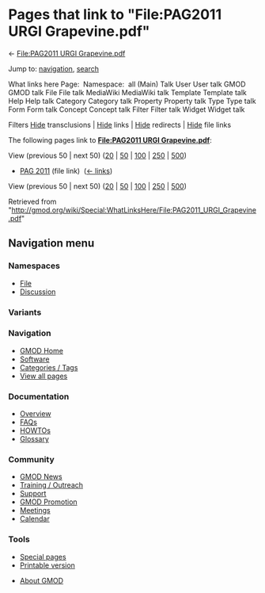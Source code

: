 <div id="mw-page-base" class="noprint">

</div>

<div id="mw-head-base" class="noprint">

</div>

<div id="content" class="mw-body" role="main">

<span id="top"></span>

<div id="mw-js-message" style="display:none;">

</div>



# <span dir="auto">Pages that link to "File:PAG2011 URGI Grapevine.pdf"</span>

<div id="bodyContent">

<div id="contentSub">

← [File:PAG2011 URGI
Grapevine.pdf](/wiki/File:PAG2011_URGI_Grapevine.pdf "File:PAG2011 URGI Grapevine.pdf")

</div>

<div id="jump-to-nav" class="mw-jump">

Jump to: [navigation](#mw-navigation), [search](#p-search)

</div>

<div id="mw-content-text">

What links here Page:  Namespace:  all (Main) Talk User User talk GMOD
GMOD talk File File talk MediaWiki MediaWiki talk Template Template talk
Help Help talk Category Category talk Property Property talk Type Type
talk Form Form talk Concept Concept talk Filter Filter talk Widget
Widget talk

Filters
[Hide](/mediawiki/index.php?title=Special:WhatLinksHere/File:PAG2011_URGI_Grapevine.pdf&hidetrans=1 "Special:WhatLinksHere/File:PAG2011 URGI Grapevine.pdf")
transclusions \|
[Hide](/mediawiki/index.php?title=Special:WhatLinksHere/File:PAG2011_URGI_Grapevine.pdf&hidelinks=1 "Special:WhatLinksHere/File:PAG2011 URGI Grapevine.pdf")
links \|
[Hide](/mediawiki/index.php?title=Special:WhatLinksHere/File:PAG2011_URGI_Grapevine.pdf&hideredirs=1 "Special:WhatLinksHere/File:PAG2011 URGI Grapevine.pdf")
redirects \|
[Hide](/mediawiki/index.php?title=Special:WhatLinksHere/File:PAG2011_URGI_Grapevine.pdf&hideimages=1 "Special:WhatLinksHere/File:PAG2011 URGI Grapevine.pdf")
file links

The following pages link to **[File:PAG2011 URGI
Grapevine.pdf](/wiki/File:PAG2011_URGI_Grapevine.pdf "File:PAG2011 URGI Grapevine.pdf")**:

View (previous 50 \| next 50)
([20](/mediawiki/index.php?title=Special:WhatLinksHere/File:PAG2011_URGI_Grapevine.pdf&limit=20 "Special:WhatLinksHere/File:PAG2011 URGI Grapevine.pdf")
\|
[50](/mediawiki/index.php?title=Special:WhatLinksHere/File:PAG2011_URGI_Grapevine.pdf&limit=50 "Special:WhatLinksHere/File:PAG2011 URGI Grapevine.pdf")
\|
[100](/mediawiki/index.php?title=Special:WhatLinksHere/File:PAG2011_URGI_Grapevine.pdf&limit=100 "Special:WhatLinksHere/File:PAG2011 URGI Grapevine.pdf")
\|
[250](/mediawiki/index.php?title=Special:WhatLinksHere/File:PAG2011_URGI_Grapevine.pdf&limit=250 "Special:WhatLinksHere/File:PAG2011 URGI Grapevine.pdf")
\|
[500](/mediawiki/index.php?title=Special:WhatLinksHere/File:PAG2011_URGI_Grapevine.pdf&limit=500 "Special:WhatLinksHere/File:PAG2011 URGI Grapevine.pdf"))

- [PAG 2011](/wiki/PAG_2011 "PAG 2011") (file link) ‎
  <span class="mw-whatlinkshere-tools">([←
  links](/mediawiki/index.php?title=Special:WhatLinksHere&target=PAG+2011 "Special:WhatLinksHere"))</span>

View (previous 50 \| next 50)
([20](/mediawiki/index.php?title=Special:WhatLinksHere/File:PAG2011_URGI_Grapevine.pdf&limit=20 "Special:WhatLinksHere/File:PAG2011 URGI Grapevine.pdf")
\|
[50](/mediawiki/index.php?title=Special:WhatLinksHere/File:PAG2011_URGI_Grapevine.pdf&limit=50 "Special:WhatLinksHere/File:PAG2011 URGI Grapevine.pdf")
\|
[100](/mediawiki/index.php?title=Special:WhatLinksHere/File:PAG2011_URGI_Grapevine.pdf&limit=100 "Special:WhatLinksHere/File:PAG2011 URGI Grapevine.pdf")
\|
[250](/mediawiki/index.php?title=Special:WhatLinksHere/File:PAG2011_URGI_Grapevine.pdf&limit=250 "Special:WhatLinksHere/File:PAG2011 URGI Grapevine.pdf")
\|
[500](/mediawiki/index.php?title=Special:WhatLinksHere/File:PAG2011_URGI_Grapevine.pdf&limit=500 "Special:WhatLinksHere/File:PAG2011 URGI Grapevine.pdf"))

</div>

<div class="printfooter">

Retrieved from
"<http://gmod.org/wiki/Special:WhatLinksHere/File:PAG2011_URGI_Grapevine.pdf>"

</div>

<div id="catlinks" class="catlinks catlinks-allhidden">

</div>

<div class="visualClear">

</div>

</div>

</div>

<div id="mw-navigation">

## Navigation menu

<div id="mw-head">



<div id="left-navigation">

<div id="p-namespaces" class="vectorTabs" role="navigation"
aria-labelledby="p-namespaces-label">

### Namespaces

- <span id="ca-nstab-image"><a href="/wiki/File:PAG2011_URGI_Grapevine.pdf" accesskey="c"
  title="View the file page [c]">File</a></span>
- <span id="ca-talk"><a
  href="/mediawiki/index.php?title=File_talk:PAG2011_URGI_Grapevine.pdf&amp;action=edit&amp;redlink=1"
  accesskey="t"
  title="Discussion about the content page [t]">Discussion</a></span>

</div>

<div id="p-variants" class="vectorMenu emptyPortlet" role="navigation"
aria-labelledby="p-variants-label">

### 

### Variants[](#)

<div class="menu">

</div>

</div>

</div>

<div id="right-navigation">





</div>



</div>

</div>

</div>

<div id="mw-panel">

<div id="p-logo" role="banner">

<a href="/wiki/Main_Page"
style="background-image: url(http://gmod.org/images/GMOD-cogs.png);"
title="Visit the main page"></a>

</div>

<div id="p-Navigation" class="portal" role="navigation"
aria-labelledby="p-Navigation-label">

### Navigation

<div class="body">

- <span id="n-GMOD-Home">[GMOD Home](/wiki/Main_Page)</span>
- <span id="n-Software">[Software](/wiki/GMOD_Components)</span>
- <span id="n-Categories-.2F-Tags">[Categories /
  Tags](/wiki/Categories)</span>
- <span id="n-View-all-pages">[View all
  pages](/wiki/Special:AllPages)</span>

</div>

</div>

<div id="p-Documentation" class="portal" role="navigation"
aria-labelledby="p-Documentation-label">

### Documentation

<div class="body">

- <span id="n-Overview">[Overview](/wiki/Overview)</span>
- <span id="n-FAQs">[FAQs](/wiki/Category:FAQ)</span>
- <span id="n-HOWTOs">[HOWTOs](/wiki/Category:HOWTO)</span>
- <span id="n-Glossary">[Glossary](/wiki/Glossary)</span>

</div>

</div>

<div id="p-Community" class="portal" role="navigation"
aria-labelledby="p-Community-label">

### Community

<div class="body">

- <span id="n-GMOD-News">[GMOD News](/wiki/GMOD_News)</span>
- <span id="n-Training-.2F-Outreach">[Training /
  Outreach](/wiki/Training_and_Outreach)</span>
- <span id="n-Support">[Support](/wiki/Support)</span>
- <span id="n-GMOD-Promotion">[GMOD
  Promotion](/wiki/GMOD_Promotion)</span>
- <span id="n-Meetings">[Meetings](/wiki/Meetings)</span>
- <span id="n-Calendar">[Calendar](/wiki/Calendar)</span>

</div>

</div>

<div id="p-tb" class="portal" role="navigation"
aria-labelledby="p-tb-label">

### Tools

<div class="body">

- <span id="t-specialpages"><a href="/wiki/Special:SpecialPages" accesskey="q"
  title="A list of all special pages [q]">Special pages</a></span>
- <span id="t-print"><a
  href="/mediawiki/index.php?title=Special:WhatLinksHere/File:PAG2011_URGI_Grapevine.pdf&amp;printable=yes"
  rel="alternate" accesskey="p"
  title="Printable version of this page [p]">Printable version</a></span>

</div>

</div>

</div>

</div>

<div id="footer" role="contentinfo">

- <span id="footer-places-about">[About
  GMOD](/wiki/GMOD:About "GMOD:About")</span>

<!-- -->






</div>
